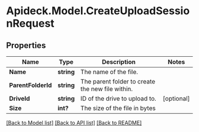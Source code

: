 # Apideck.Model.CreateUploadSessionRequest

## Properties

Name | Type | Description | Notes
------------ | ------------- | ------------- | -------------
**Name** | **string** | The name of the file. | 
**ParentFolderId** | **string** | The parent folder to create the new file within. | 
**DriveId** | **string** | ID of the drive to upload to. | [optional] 
**Size** | **int?** | The size of the file in bytes | 

[[Back to Model list]](../README.md#documentation-for-models) [[Back to API list]](../README.md#documentation-for-api-endpoints) [[Back to README]](../README.md)

